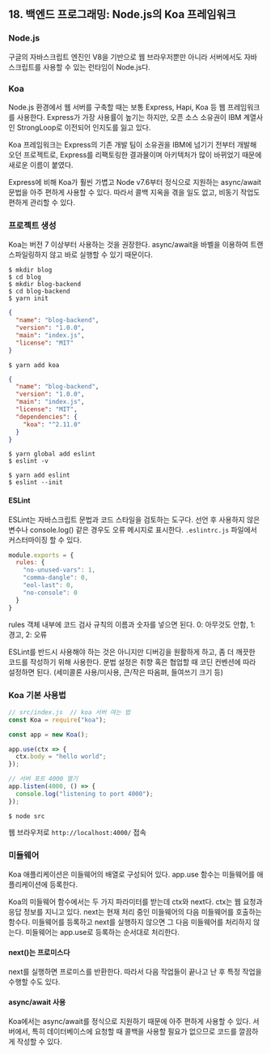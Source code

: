 ## 18. 백엔드 프로그래밍: Node.js의 Koa 프레임워크

### Node.js

구글의 자바스크립트 엔진인 V8을 기반으로 웹 브라우저뿐만 아니라 서버에서도 자바스크립트를 사용할 수 있는 런타임이 Node.js다.


### Koa

Node.js 환경에서 웹 서버를 구축할 때는 보통 Express, Hapi, Koa 등 웹 프레임워크를 사용한다. Express가 가장 사용률이 높기는 하지만, 오픈 소스 소유권이 IBM 계열사인 StrongLoop로 이전되어 인지도를 잃고 있다.

Koa 프레임워크는 Express의 기존 개발 팀이 소유권을 IBM에 넘기기 전부터 개발해 오던 프로젝트로, Express를 리팩토링한 결과물이며 아키텍처가 많이 바뀌었기 때문에 새로운 이름이 붙였다.

Express에 비해 Koa가 훨씬 가볍고 Node v7.6부터 정식으로 지원하는 async/await 문법을 아주 편하게 사용할 수 있다. 따라서 콜백 지옥을 겪을 일도 없고, 비동기 작업도 편하게 관리할 수 있다.


### 프로젝트 생성

Koa는 버전 7 이상부터 사용하는 것을 권장한다. async/await을 바벨을 이용하여 트랜스파일링하지 않고 바로 실행할 수 있기 때문이다.

```shell
$ mkdir blog
$ cd blog
$ mkdir blog-backend
$ cd blog-backend
$ yarn init
```

```json
{
  "name": "blog-backend",
  "version": "1.0.0",
  "main": "index.js",
  "license": "MIT"
}
```

```shell
$ yarn add koa
```

```json
{
  "name": "blog-backend",
  "version": "1.0.0",
  "main": "index.js",
  "license": "MIT",
  "dependencies": {
    "koa": "^2.11.0"
  }
}
```

```shell
$ yarn global add eslint
$ eslint -v

$ yarn add eslint 
$ eslint --init
```


#### ESLint

ESLint는 자바스크립트 문법과 코드 스타일을 검토하는 도구다. 선언 후 사용하지 않은 변수나 console.log() 같은 경우도 오류 메시지로 표시한다. `.eslintrc.js` 파일에서 커스터마이징 할 수 있다.

```js
module.exports = {
  rules: {
    "no-unused-vars": 1,
    "comma-dangle": 0,
    "eol-last": 0,
    "no-console": 0
  }
}
```

rules 객체 내부에 코드 검사 규칙의 이름과 숫자를 넣으면 된다. 0: 아무것도 안함, 1: 경고, 2: 오류

ESLint를 반드시 사용해야 하는 것은 아니지만 디버깅을 원활하게 하고, 좀 더 깨끗한 코드를 작성하기 위해 사용한다. 문법 설정은 취향 혹은 협업할 때 코딘 컨벤션에 따라 설정하면 된다. (세미콜론 사용/미사용, 큰/작은 따옴펴, 들여쓰기 크기 등)


### Koa 기본 사용법

```js
// src/index.js  // koa 서버 여는 법
const Koa = require("koa");

const app = new Koa();

app.use(ctx => {
  ctx.body = "hello world";
});

// 서버 포트 4000 열기
app.listen(4000, () => {
  console.log("listening to port 4000");
});
```

```shell
$ node src
```

웹 브라우저로 `http://localhost:4000/` 접속


### 미들웨어

Koa 애플리케이션은 미들웨어의 배열로 구성되어 있다. app.use 함수는 미들웨어를 애플리케이션에 등록한다.

Koa의 미들웨어 함수에서는 두 가지 파라미터를 받는데 ctx와 next다. ctx는 웹 요청과 응답 정보를 지니고 있다. next는 현재 처리 중인 미들웨어의 다음 미들웨어를 호출하는 함수다. 미들웨어를 등록하고 next를 실행하지 않으면 그 다음 미들웨어를 처리하지 않는다. 미들웨어는 app.use로 등록하는 순서대로 처리한다.


#### next()는 프로미스다

next를 실행하면 프로미스를 반환한다. 따라서 다음 작업들이 끝나고 난 후 특정 작업을 수행할 수도 있다.


#### async/await 사용

Koa에서는 async/await를 정식으로 지원하기 때문에 아주 편하게 사용할 수 있다. 서버에서, 특히 데이터베이스에 요청할 때 콜백을 사용할 필요가 없으므로 코드를 깔끔하게 작성할 수 있다.
